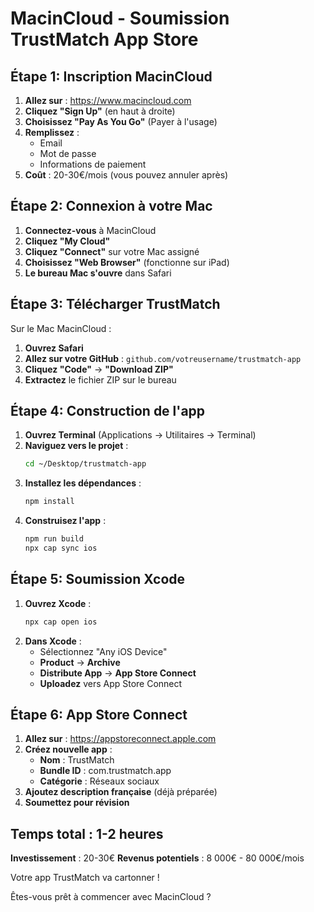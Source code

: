 # MacinCloud - Soumission TrustMatch App Store

## Étape 1: Inscription MacinCloud

1. **Allez sur** : https://www.macincloud.com
2. **Cliquez "Sign Up"** (en haut à droite)
3. **Choisissez "Pay As You Go"** (Payer à l'usage)
4. **Remplissez** :
   - Email
   - Mot de passe
   - Informations de paiement
5. **Coût** : 20-30€/mois (vous pouvez annuler après)

## Étape 2: Connexion à votre Mac

1. **Connectez-vous** à MacinCloud
2. **Cliquez "My Cloud"**
3. **Cliquez "Connect"** sur votre Mac assigné
4. **Choisissez "Web Browser"** (fonctionne sur iPad)
5. **Le bureau Mac s'ouvre** dans Safari

## Étape 3: Télécharger TrustMatch

Sur le Mac MacinCloud :
1. **Ouvrez Safari**
2. **Allez sur votre GitHub** : `github.com/votreusername/trustmatch-app`
3. **Cliquez "Code"** → **"Download ZIP"**
4. **Extractez** le fichier ZIP sur le bureau

## Étape 4: Construction de l'app

1. **Ouvrez Terminal** (Applications → Utilitaires → Terminal)
2. **Naviguez vers le projet** :
   ```bash
   cd ~/Desktop/trustmatch-app
   ```
3. **Installez les dépendances** :
   ```bash
   npm install
   ```
4. **Construisez l'app** :
   ```bash
   npm run build
   npx cap sync ios
   ```

## Étape 5: Soumission Xcode

1. **Ouvrez Xcode** :
   ```bash
   npx cap open ios
   ```
2. **Dans Xcode** :
   - Sélectionnez "Any iOS Device"
   - **Product** → **Archive**
   - **Distribute App** → **App Store Connect**
   - **Uploadez** vers App Store Connect

## Étape 6: App Store Connect

1. **Allez sur** : https://appstoreconnect.apple.com
2. **Créez nouvelle app** :
   - **Nom** : TrustMatch
   - **Bundle ID** : com.trustmatch.app
   - **Catégorie** : Réseaux sociaux
3. **Ajoutez description française** (déjà préparée)
4. **Soumettez pour révision**

## Temps total : 1-2 heures

**Investissement** : 20-30€
**Revenus potentiels** : 8 000€ - 80 000€/mois

Votre app TrustMatch va cartonner !

Êtes-vous prêt à commencer avec MacinCloud ?